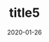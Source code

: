 ---
date: 2020-01-26
title: 'title5'
description: 'desc 5'
slug: 'slug5'
blogpost: true

draft: true
---